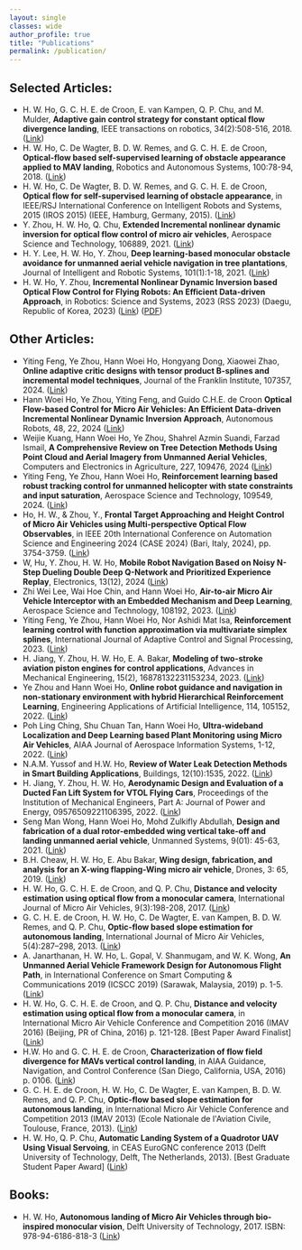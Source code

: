 ```yaml
---
layout: single
classes: wide
author_profile: true
title: "Publications"
permalink: /publication/
---
```


## Selected Articles:
- H. W. Ho, G. C. H. E. de Croon, E. van Kampen, Q. P. Chu, and M. Mulder, <b>Adaptive gain control strategy for constant optical flow divergence landing</b>, IEEE transactions on robotics, 34(2):508-516, 2018. ([Link](https://ieeexplore.ieee.org/document/8331925))
- H. W. Ho, C. De Wagter, B. D. W. Remes, and G. C. H. E. de Croon, <b>Optical-flow based self-supervised learning of obstacle appearance applied to MAV landing</b>, Robotics and Autonomous Systems, 100:78-94, 2018. ([Link](https://www.sciencedirect.com/science/article/abs/pii/S0921889017305626))
- H. W. Ho, C. De Wagter, B. D. W. Remes, and G. C. H. E. de Croon, <b>Optical flow for self-supervised learning of obstacle appearance</b>, in IEEE/RSJ International Conference on Intelligent Robots and Systems, 2015 (IROS 2015) (IEEE, Hamburg, Germany, 2015). ([Link](https://ieeexplore.ieee.org/document/7353805))
- Y. Zhou, H. W. Ho, Q. Chu, <b>Extended Incremental nonlinear dynamic inversion for optical flow control of micro air vehicles</b>, Aerospace Science and Technology, 106889, 2021. ([Link](https://www.sciencedirect.com/science/article/abs/pii/S1270963821003990))
- H. Y. Lee, H. W. Ho, Y. Zhou, <b>Deep learning-based monocular obstacle avoidance for unmanned aerial vehicle navigation in tree plantations</b>, Journal of Intelligent and Robotic Systems, 101(1):1-18, 2021. ([Link](https://link.springer.com/article/10.1007/s10846-020-01284-z))
- H. W. Ho, Y. Zhou, <b>Incremental Nonlinear Dynamic Inversion based Optical Flow Control for Flying Robots: An Efficient Data-driven Approach</b>, in Robotics: Science and Systems, 2023 (RSS 2023) (Daegu, Republic of Korea, 2023) ([Link](https://www.roboticsproceedings.org/rss19/p081.html)) ([PDF](/publication/INDI_InverseG_RSS2023.pdf))

## Other Articles:
- Yiting Feng, Ye Zhou, Hann Woei Ho, Hongyang Dong, Xiaowei Zhao, <b>Online adaptive critic designs with tensor product B-splines and incremental model techniques</b>, Journal of the Franklin Institute, 107357, 2024. ([Link](https://www.sciencedirect.com/science/article/pii/S0016003224007786?utm_campaign=STMJ_219742_AUTH_SERV_PA&utm_medium=email&utm_acid=120318170&SIS_ID=&dgcid=STMJ_219742_AUTH_SERV_PA&CMX_ID=&utm_in=DM519349&utm_source=AC_))
- Hann Woei Ho, Ye Zhou, Yiting Feng, and Guido C.H.E. de Croon <b>Optical Flow-based Control for Micro Air Vehicles: An Efficient Data-driven Incremental Nonlinear Dynamic Inversion Approach</b>, Autonomous Robots, 48, 22, 2024 ([Link](https://link.springer.com/article/10.1007/s10514-024-10174-4?utm_source=rct_congratemailt&utm_medium=email&utm_campaign=nonoa_20241006&utm_content=10.1007%2Fs10514-024-10174-4))
- Weijie Kuang, Hann Woei Ho, Ye Zhou, Shahrel Azmin Suandi, Farzad Ismail, <b>A Comprehensive Review on Tree Detection Methods Using Point Cloud and Aerial Imagery from Unmanned Aerial Vehicles</b>, Computers and Electronics in Agriculture, 227, 109476, 2024 ([Link](https://kwnsfk27.r.eu-west-1.awstrack.me/L0/https:%2F%2Fauthors.elsevier.com%2Fa%2F1jsS0cFCSbHha/1/01020192490224b7-80129221-abe1-49c0-962e-e4a8a5f7288b-000000/cEM7MGNEJBvfGVfHyR7TMm5s6es=394))
- Yiting Feng, Ye Zhou, Hann Woei Ho, <b>Reinforcement learning based robust tracking control for unmanned helicopter with state constraints and input saturation</b>, Aerospace Science and Technology, 109549, 2024. ([Link](https://www.sciencedirect.com/science/article/pii/S1270963824006795?casa_token=NvBo1uJUbsgAAAAA:0QVjL0QjmYwmWwAWXFIzvU_GX6zoMlKxxXtTaOudkvbB-JnxfJ1PpH67GHb7PuOjyzvJzH3gPA8))
- Ho, H. W., & Zhou, Y., <b>Frontal Target Approaching and Height Control of Micro Air Vehicles using Multi-perspective Optical Flow Observables</b>, in IEEE 20th International Conference on Automation Science and Engineering 2024 (CASE 2024) (Bari, Italy, 2024), pp. 3754-3759. ([Link](https://ieeexplore.ieee.org/abstract/document/10711455))
- W, Hu, Y. Zhou, H. W. Ho, <b>Mobile Robot Navigation Based on Noisy N-Step Dueling Double Deep Q-Network and Prioritized Experience Replay</b>, Electronics, 13(12), 2024 ([Link](https://www.mdpi.com/2079-9292/13/12/2423))
- Zhi Wei Lee, Wai Hoe Chin, and Hann Woei Ho, <b>Air-to-air Micro Air Vehicle Interceptor with an Embedded Mechanism and Deep Learning</b>, Aerospace Science and Technology, 108192, 2023. ([Link](https://www.sciencedirect.com/science/article/abs/pii/S1270963823000895))
- Yiting Feng, Ye Zhou, Hann Woei Ho, Nor Ashidi Mat Isa, <b>Reinforcement learning control with function approximation via multivariate simplex splines</b>, International Journal of Adaptive Control and Signal Processing, 2023. ([Link](https://onlinelibrary.wiley.com/doi/abs/10.1002/acs.3579#:~:text=The%20simulation%20results%20indicate%20that,simplex%20splines%20improves%20the%20function))
- H. Jiang, Y. Zhou, H. W. Ho, E. A. Bakar, <b>Modeling of two-stroke aviation piston engines for control applications</b>, Advances in Mechanical Engineering, 15(2), 16878132231153234, 2023. ([Link](https://journals.sagepub.com/doi/full/10.1177/16878132231153234))
- Ye Zhou and Hann Woei Ho, <b>Online robot guidance and navigation in non-stationary environment with hybrid Hierarchical Reinforcement Learning</b>, Engineering Applications of Artificial Intelligence, 114, 105152, 2022. ([Link](https://www.sciencedirect.com/science/article/abs/pii/S0952197622002676))
- Poh Ling Ching, Shu Chuan Tan, Hann Woei Ho, <b>Ultra-wideband Localization and Deep Learning based Plant Monitoring using Micro Air Vehicles</b>, AIAA Journal of Aerospace Information Systems, 1-12, 2022. ([Link](https://arc.aiaa.org/doi/10.2514/1.I011075))
- N.A.M. Yussof and H.W. Ho, <b>Review of Water Leak Detection Methods in Smart Building Applications</b>, Buildings, 12(10):1535, 2022. ([Link](https://www.mdpi.com/2075-5309/12/10/1535))
- H. Jiang, Y. Zhou, H. W. Ho, <b>Aerodynamic Design and Evaluation of a Ducted Fan Lift System for VTOL Flying Cars</b>, Proceedings of the Institution of Mechanical Engineers, Part A: Journal of Power and Energy, 09576509221106395, 2022. ([Link](https://journals.sagepub.com/doi/abs/10.1177/09576509221106395))
- Seng Man Wong, Hann Woei Ho, Mohd Zulkifly Abdullah, <b>Design and fabrication of a dual rotor-embedded wing vertical take-off and landing unmanned aerial vehicle</b>, Unmanned Systems, 9(01): 45-63, 2021. ([Link](https://www.worldscientific.com/doi/abs/10.1142/S2301385021500096))
- B.H. Cheaw, H. W. Ho, E. Abu Bakar, <b>Wing design, fabrication, and analysis for an X-wing flapping-Wing micro air vehicle</b>, Drones, 3: 65, 2019. ([Link](https://www.mdpi.com/2504-446X/3/3/65))
- H. W. Ho, G. C. H. E. de Croon, and Q. P. Chu, <b>Distance and velocity estimation using optical flow from a monocular camera</b>, International Journal of Micro Air Vehicles, 9(3):198-208, 2017. ([Link](https://journals.sagepub.com/doi/10.1177/1756829317695566))
- G. C. H. E. de Croon, H. W. Ho, C. De Wagter, E. van Kampen, B. D. W. Remes, and Q. P. Chu, <b>Optic-flow based slope estimation for autonomous landing</b>, International Journal of Micro Air Vehicles, 5(4):287–298, 2013. ([Link](https://journals.sagepub.com/doi/10.1260/1756-8293.5.4.287))
- A. Janarthanan, H. W. Ho, L. Gopal, V. Shanmugam, and W. K. Wong, <b>An Unmanned Aerial Vehicle Framework Design for Autonomous Flight Path</b>, in International Conference on Smart Computing & Communications 2019 (ICSCC 2019) (Sarawak, Malaysia, 2019) p. 1-5. ([Link](https://ieeexplore.ieee.org/document/8843618))
- H. W. Ho, G. C. H. E. de Croon, and Q. P. Chu, <b>Distance and velocity estimation using optical flow from a monocular camera</b>, in International Micro Air Vehicle Conference and Competition 2016 (IMAV 2016) (Beijing, PR of China, 2016) p. 121-128. [Best Paper Award Finalist] ([Link](https://www.imavs.org/papers/2016/18.pdf))
- H.W. Ho and G. C. H. E. de Croon, <b>Characterization of flow field divergence for MAVs vertical control landing</b>, in AIAA Guidance, Navigation, and Control Conference (San Diego, California, USA, 2016) p. 0106. ([Link](https://arc.aiaa.org/doi/10.2514/6.2016-0106))
- G. C. H. E. de Croon, H. W. Ho, C. De Wagter, E. van Kampen, B. D. W. Remes, and Q. P. Chu, <b>Optic-flow based slope estimation for autonomous landing</b>, in International Micro Air Vehicle Conference and Competition 2013 (IMAV 2013) (Ecole Nationale de l'Aviation Civile, Toulouse, France, 2013). ([Link](https://www.imavs.org/papers/2013/46_IMAV2013_Proceedings.pdf))
- H. W. Ho, Q. P. Chu, <b>Automatic Landing System of a Quadrotor UAV Using Visual Servoing</b>, in CEAS EuroGNC conference 2013 (Delft University of Technology, Delft, The Netherlands, 2013). [Best Graduate Student Paper Award] ([Link](https://aerospace-europe.eu/media/books/delft-0046.pdf))

## Books:
- H. W. Ho, <b>Autonomous landing of Micro Air Vehicles through bio-inspired monocular vision</b>, Delft University of Technology, 2017. ISBN: 978-94-6186-818-3 ([Link](https://repository.tudelft.nl/islandora/object/uuid:7efd562f-82fa-468f-b074-bfa7d640a9ee/datastream/OBJ/download))
